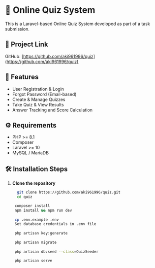 # 🎯 Online Quiz System

This is a Laravel-based Online Quiz System developed as part of a task submission.

## 📂 Project Link

GitHub: [https://github.com/aki961996/quiz](https://github.com/aki961996/quiz)

## 🚀 Features

- User Registration & Login
- Forgot Password (Email-based)
- Create & Manage Quizzes
- Take Quiz & View Results
- Answer Tracking and Score Calculation

## ⚙️ Requirements

- PHP >= 8.1
- Composer
- Laravel >= 10
- MySQL / MariaDB


## 🛠️ Installation Steps

1. **Clone the repository**
   ```bash
     git clone https://github.com/aki961996/quiz.git
     cd quiz

    composer install
    npm install && npm run dev
    
    cp .env.example .env
    Set database credentials in .env file
    
    php artisan key:generate
    
    php artisan migrate 
    
    php artisan db:seed --class=QuizSeeder 
    
    php artisan serve

